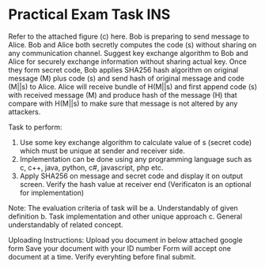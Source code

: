 # Practical Exam Task INS

Refer to the attached figure (c) here. Bob is preparing to send message to Alice. Bob and Alice both secretly computes the code (s) without sharing on any communication channel. Suggest key exchange algorithm to Bob and Alice for securely exchange information without sharing actual key. Once they form secret code, Bob applies SHA256 hash algorithm on original message (M) plus code (s) and send hash of original message and code (M||s) to Alice. Alice will receive bundle of H(M||s) and first append code (s) with received message (M) and produce hash of the message (H) that compare with H(M||s) to make sure that message is not altered by any attackers.

Task to perform:
1) Use some key exchange algorithm to calculate value of s (secret code) which must be unique at sender and receiver side.
2) Implementation can be done using any programming language such as c, c++, java, python, c#, javascript, php etc.
3) Apply SHA256 on message and secret code and display it on output screen.
Verify the hash value at receiver end (Verificaton is an optional for implementation)

Note:
The evaluation criteria of task will be
a. Understandably of given definition
b. Task implementation and other unique approach
c. General understandably of related concept.

Uploading Instructions:
Upload you document in below attached google form
Save your document with your ID number
Form will accept one document at a time. Verify everyhting before final submit.